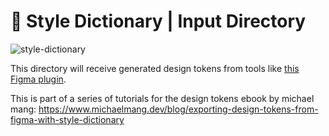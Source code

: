 # 🎨 Style Dictionary | Input Directory

![style-dictionary](https://pbs.twimg.com/media/EswGlXQXAAA5prH?format=jpg&name=small)

This directory will receive generated design tokens from tools like [this Figma plugin](https://github.com/lukasoppermann/design-tokens).

This is part of a series of tutorials for the design tokens ebook by michael mang: https://www.michaelmang.dev/blog/exporting-design-tokens-from-figma-with-style-dictionary